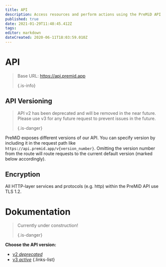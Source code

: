 ```yaml
---
title: API
description: Access resources and perform actions using the PreMiD API
published: true
date: 2021-01-29T11:48:45.412Z
tags:
editor: markdown
dateCreated: 2020-06-11T18:03:59.010Z
---
```


# API

> Base URL: https://api.premid.app 
> 
> {.is-info}

## API Versioning
> API v2 has been deprecated and will be removed in the near future. Please use v3 for any future request to prevent issues in the future. 
> 
> {.is-danger}

PreMiD exposes different versions of our API. You can specify version by including it in the request path like `https://api.premid.app/v{version_number}`. Omitting the version number from the route will route requests to the current default version (marked below accordingly).

## Encryption

All HTTP-layer services and protocols (e.g. http) within the PreMiD API use TLS 1.2.

# Dokumentation
> Currently under construction! 
> 
> {.is-danger}

**Choose the API version:**
- [v2 *deprecated*](/dev/api/v2)
- [v3 *active*](/dev/api/v3)
{.links-list}